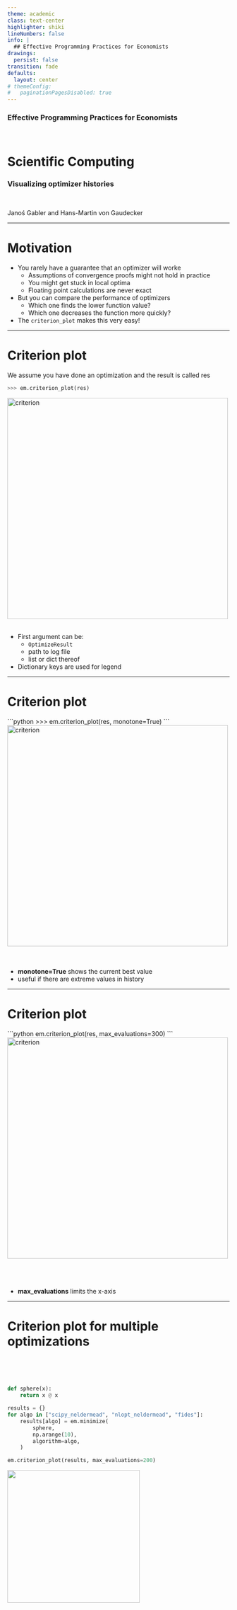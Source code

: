 ```yaml
---
theme: academic
class: text-center
highlighter: shiki
lineNumbers: false
info: |
  ## Effective Programming Practices for Economists
drawings:
  persist: false
transition: fade
defaults:
  layout: center
# themeConfig:
#   paginationPagesDisabled: true
---
```


### Effective Programming Practices for Economists

<br/>

# Scientific Computing

### Visualizing optimizer histories

<br/>


Janoś Gabler and Hans-Martin von Gaudecker

---

# Motivation

- You rarely have a guarantee that an optimizer will worke
  - Assumptions of convergence proofs might not hold in practice
  - You might get stuck in local optima
  - Floating point calculations are never exact
- But you can compare the performance of optimizers
  - Which one finds the lower function value?
  - Which one decreases the function more quickly?
- The `criterion_plot` makes this very easy!


---


# Criterion plot
We assume you have done an optimization and the result is called res
<br/>

<div class="grid grid-cols-2 gap-12">
<div>

```python
>>> em.criterion_plot(res)
```
<img src="criterion_plot.png" alt="criterion" width="500" style="display: block;"/>


</div>
<div>

<br/>

- First argument can be:
    - `OptimizeResult`
    - path to log file
    - list or dict thereof
- Dictionary keys are used for legend

</div>
</div>



---

# Criterion plot


<div class="grid grid-cols-2 gap-4">
<div>
```python
>>> em.criterion_plot(res, monotone=True)
```
<img src="criterion_plot_monotone.png" alt="criterion" width="500"
style="display: block;"/>

</div>
<div>

<br/>
<br/>

- **monotone=True** shows the current best value
- useful if there are extreme values in history

</div>
</div>

---

# Criterion plot

<div class="grid grid-cols-2 gap-4">
<div>
```python
em.criterion_plot(res, max_evaluations=300)
```
<img src="criterion_plot_max_evaluations.png" alt="criterion" width="500"
style="display: block;"/>


</div>
<div>

<br/>
<br/>
<br/>

- **max_evaluations** limits the x-axis

</div>
</div>


---

# Criterion plot for multiple optimizations

<br/>

<div class="flex gap-4">
<div>

<br/>
<br/>

```python
def sphere(x):
    return x @ x

results = {}
for algo in ["scipy_neldermead", "nlopt_neldermead", "fides"]:
    results[algo] = em.minimize(
        sphere,
        np.arange(10),
        algorithm=algo,
    )

em.criterion_plot(results, max_evaluations=200)
```

</div>
<div>

<img src="multi_optimization_criterion_plot.svg" class="rounded" width="300"/>

</div>
</div>
